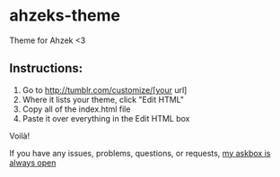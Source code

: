 # ahzeks-theme
Theme for Ahzek &lt;3

## Instructions:

1. Go to http://tumblr.com/customize/[your url]
2. Where it lists your theme, click "Edit HTML"
3. Copy all of the index.html file
4. Paste it over everything in the Edit HTML box

Voilà!

If you have any issues, problems, questions, or requests, 
[my askbox is always open](http://tittenkits.tumblr.com/ask)